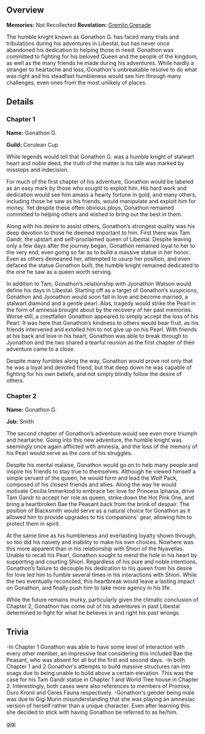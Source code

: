 <!-- title: Gonathon G -->
<!-- quote: "Oh where, oh where is my brave knight?"-->
<!-- chapters: -1 -->
<!-- images: (Gonathon's Chapter 1 Profile), (Gonathon terrorizing the local Libestians), (Gonathon's Chapter 2 Profile), (Gonathon in the "Monster" MV), (Gonathon in Chapter 2's Ending) -->
<!-- model: false -->

## Overview

**Memories:** Not Recollected
**Revelation:** [Gremlin Grenade](#entry:gremlin-grenade-entry)

The humble knight known as Gonathon G. has faced many trials and tribulations during his adventures in Libestal, but has never once abandoned his dedication to helping those in need. Gonathon was committed to fighting for his beloved Queen and the people of the kingdom, as well as the many friends he made during his adventures. While hardly a stranger to heartache and loss, Gonathon's unbreakable resolve to do what was right and his steadfast humbleness would see him through many challenges, even ones from the most unlikely of places.

## Details

### Chapter 1

**Name:** Gonathon G.

**Guild:** Cerulean Cup

While legends would tell that Gonathon G. was a humble knight of stalwart heart and noble deed, the truth of the matter is his tale was marked by missteps and indecision.

For much of the first chapter of his adventure, Gonathon would be labeled as an easy mark by those who sought to exploit him. His hard work and dedication would see him amass a hearty fortune in gold, and many others, including those he saw as his friends, would manipulate and exploit him for money. Yet despite these often obvious ploys, Gonathon remained committed to helping others and wished to bring out the best in them.

Along with his desire to assist others, Gonathon’s strongest quality was his deep devotion to those he deemed important to him. First there was Tam Gandr, the upstart and self-proclaimed queen of Libestal. Despite leaving only a few days after the journey began, Gonathon remained loyal to her to the very end, even going so far as to build a massive statue in her honor.. Even as others demeaned her, attempted to usurp her position, and even defaced the statue Gonathon built, the humble knight remained dedicated to the one he saw as a queen worth serving.

In addition to Tam, Gonathon’s relationship with Jyonathon Watson would define his days in Libestal. Starting off as a target of Gonathon’s suspicions, Gonathon and Jyonathon would soon fall in love and become married, a stalwart diamond and a gentle pearl. Alas, tragedy would strike the Pearl in the form of amnesia brought about by the recovery of her past memories. Worse still, a crestfallen Gonathon appeared to simply accept the loss of his Pearl. It was here that Gonathon’s kindness to others would bear fruit, as his friends intervened and extolled him to not give up on his Pearl. With friends at his back and love in his heart, Gonathon was able to break through to Jyonathon and the two shared a tearful reunion as the first chapter of their adventure came to a close.

Despite many fumbles along the way, Gonathon would prove not only that he was a loyal and devoted friend, but that deep down he was capable of fighting for his own beliefs, and not simply blindly follow the desire of others.

### Chapter 2

**Name:** Gonathon G.

**Job:** Smith

The second chapter of Gonathon’s adventure would see even more triumph and heartache. Going into this new adventure, the humble knight was seemingly once again afflicted with amnesia, and the loss of the memory of his Pearl would serve as the core of his struggles.

Despite his mental malaise, Gonathon would go on to help many people and inspire his friends to stay true to themselves. Although he viewed himself a simple servant of the queen, he would form and lead the Wolf Pack, composed of his closest friends and allies. Along the way he would motivate Cecilia Immerkind to embrace her love for Princess Iphania, drive Tam Gandr to accept her role as queen, strike down the Hot Pink One, and bring a heartbroken Bae the Peasant back from the brink of despair. The position of Blacksmith would serve as a natural choice for Gonathon as it allowed him to provide upgrades to his companions' gear, allowing him to protect them in spirit.

At the same time as his humbleness and everlasting loyalty shown through, so too did his naivety and inability to make his own choices. Nowhere was this more apparent than in his relationship with Shiori of the Nyavellas. Unable to recall his Pearl, Gonathon sought to mend the hole in his heart by supporting and courting Shiori. Regardless of his pure and noble intentions, Gonathon’s failure to decouple his dedication to his queen from his desire for love led him to fumble several times in his interactions with Shiori. While the two eventually reconciled, this heartbreak would leave a lasting impact on Gonathon, and finally push him to take more agency in his life.

While the future remains murky, particularly given the climatic conclusion of Chapter 2, Gonathon has come out of his adventures in past Libestal determined to fight for what he believes in and right his past wrongs.

## Trivia
-In Chapter 1 Gonathon was able to have some level of interaction with every other member, an impressive feat considering this included Bae the Peasant, who was absent for all but the first and second days. 
-In both Chapter 1 and 2 Gonathon's attempts to build massive structures ran into snags due to being unable to build above a certain elevation. This was the case for his Tam Gandr statue in Chapter 1 and World Tree house in Chapter 2. Interestingly, both cases were also references to members of Promise, Ouro Kronii and Ceres Fauna respectively. 
-Gonathon's gender being male was due to Gigi Murin misunderstanding that she was playing an amnesiac version of herself rather than a unique character. Even after learning this she decided to stick with having Gonathon be referred to as he/him. 

[gigi](#easter:easter-gigi)
